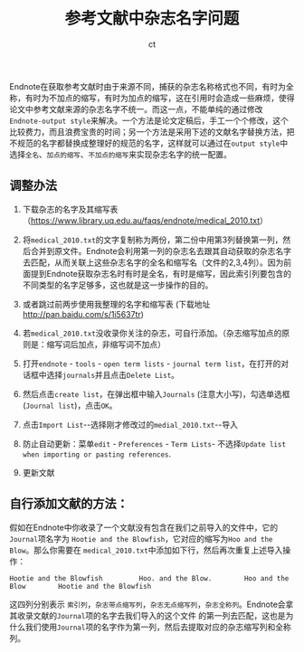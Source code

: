 ﻿---
title: 参考文献中杂志名字问题
author: ct
layout: post
categories:
  - Bioinformatics
tags:
  - Bioinformatics
---

Endnote在获取参考文献时由于来源不同，捕获的杂志名称格式也不同，有时为全称，有时为不加点的缩写，有时为加点的缩写，这在引用时会造成一些麻烦，使得论文中参考文献来源的杂志名字不统一。而这一点，不能单纯的通过修改`Endnote-output style`来解决。一个方法是论文定稿后，手工一个个修改，这个比较费力，而且浪费宝贵的时间；另一个方法是采用下述的文献名字替换方法，把不规范的名字都替换成整理好的规范的名字，这样就可以通过在`output style`中选择`全名`、`加点的缩写`、`不加点的缩写`来实现杂志名字的统一配置。

## 调整办法

1. 下载杂志的名字及其缩写表 （<https://www.library.uq.edu.au/faqs/endnote/medical_2010.txt>）

2. 将`medical_2010.txt`的文字复制称为两份，第二份中用第3列替换第一列，然后合并到原文件。Endnote会利用第一列的杂志名去跟其自动获取的杂志名字去匹配，从而关联上这些杂志名字的全名和缩写名（文件的2,3,4列）。因为前面提到Endnote获取杂志名时有时是全名，有时是缩写，因此索引列要包含的不同类型的名字足够多，这也就是这一步操作的目的。

3. 或者跳过前两步使用我整理的名字和缩写表 (下载地址 <http://pan.baidu.com/s/1i5637tr>)

3. 若`medical_2010.txt`没收录你关注的杂志，可自行添加。（杂志缩写加点的原则是：缩写词后加点，非缩写词不加点）

4. 打开`endnote` - `tools` - `open term lists`  - `journal term list`，在打开的对话框中选择`journals`并且点击`Delete List`。

5. 然后点击`create list`，在弹出框中输入`Journals` (注意大小写)，勾选单选框(`Journal list`)，点击`OK`。

6. 点击`Import List`--选择刚才修改过的`medial_2010.txt`--导入

7. 防止自动更新：菜单`edit` - `Preferences` - `Term Lists`- 不选择`Update list when importing or pasting references`.

8. 更新文献

## 自行添加文献的方法：

假如在Endnote中你收录了一个文献没有包含在我们之前导入的文件中，它的`Journal`项名字为 `Hootie and the Blowfish`，它对应的缩写为`Hoo and the Blow`。那么你需要在
`medical_2010.txt`中添加如下行，然后再次重复上述导入操作：

```
Hootie and the Blowfish         Hoo. and the Blow.        Hoo and the Blow        Hootie and the Blowfish
```

这四列分别表示 `索引列`，`杂志带点缩写列`，`杂志无点缩写列`，`杂志全称列`。Endnote会拿其收录文献的`Journal`项的名字去我们导入的这个文件
的第一列去匹配，这也是为什么我们使用`Journal`项的名字作为第一列，然后去提取对应的杂志缩写列和全称列。


